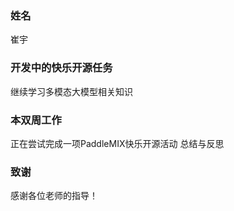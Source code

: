 ### 姓名

崔宇

### 开发中的快乐开源任务

继续学习多模态大模型相关知识

### 本双周工作

正在尝试完成一项PaddleMIX快乐开源活动
总结与反思

### 致谢

感谢各位老师的指导！

